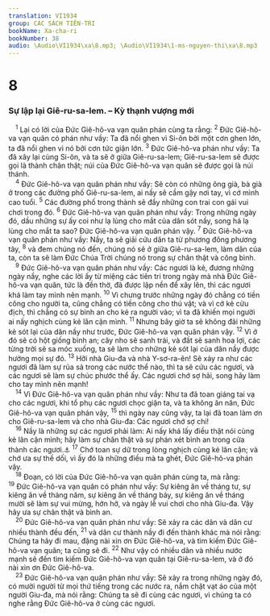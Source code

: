 ```yaml
---
translation: VI1934
group: CÁC SÁCH TIÊN-TRI
bookName: Xa-cha-ri 
bookNumber: 38
audio: \Audio\VI1934\xa\8.mp3; \Audio\VI1934\1-ms-nguyen-thi\xa\8.mp3
---
```


<div class="title"><h1>8</h1><h3>Sự lập lại Giê-ru-sa-lem. – Kỳ thạnh vượng mới</h3></div>
<span class="verse xa_8_1"> <sup>1</sup> Lại có lời của Đức Giê-hô-va vạn quân phán cùng ta rằng: </span>
<span class="verse xa_8_2"><sup>2</sup> Đức Giê-hô-va vạn quân có phán như vầy: Ta đã nổi ghen vì Si-ôn bởi một cơn ghen lớn, ta đã nổi ghen vì nó bởi cơn tức giận lớn. </span>
<span class="verse xa_8_3"><sup>3</sup> Đức Giê-hô-va phán như vầy: Ta đã xây lại cùng Si-ôn, và ta sẽ ở giữa Giê-ru-sa-lem; Giê-ru-sa-lem sẽ được gọi là thành chân thật; núi của Đức Giê-hô-va vạn quân sẽ được gọi là núi thánh. <br/></span>
<span class="verse xa_8_4"> <sup>4</sup> Đức Giê-hô-va vạn quân phán như vầy: Sẽ còn có những ông già, bà già ở trong các đường phố Giê-ru-sa-lem, ai nấy sẽ cầm gậy nơi tay, vì cớ mình cao tuổi. </span>
<span class="verse xa_8_5"><sup>5</sup> Các đường phố trong thành sẽ đầy những con trai con gái vui chơi trong đó. </span>
<span class="verse xa_8_6"><sup>6</sup> Đức Giê-hô-va vạn quân phán như vầy: Trong những ngày đó, dầu những sự ấy coi như lạ lùng cho mắt của dân sót nầy, song há lạ lùng cho mắt ta sao? Đức Giê-hô-va vạn quân phán vậy. </span>
<span class="verse xa_8_7"><sup>7</sup> Đức Giê-hô-va vạn quân phán như vầy: Nầy, ta sẽ giải cứu dân ta từ phương đông phương tây, </span>
<span class="verse xa_8_8"><sup>8</sup> và đem chúng nó đến, chúng nó sẽ ở giữa Giê-ru-sa-lem, làm dân của ta, còn ta sẽ làm Đức Chúa Trời chúng nó trong sự chân thật và công bình. <br/></span>
<span class="verse xa_8_9"> <sup>9</sup> Đức Giê-hô-va vạn quân phán như vầy: Các ngươi là kẻ, đương những ngày nầy, nghe các lời ấy từ miệng các tiên tri trong ngày mà nhà Đức Giê-hô-va vạn quân, tức là đền thờ, đã được lập nền để xây lên, thì các ngươi khá làm tay mình nên mạnh. </span>
<span class="verse xa_8_10"><sup>10</sup> Vì chưng trước những ngày đó chẳng có tiền công cho người ta, cũng chẳng có tiền công cho thú vật; và vì cớ kẻ cừu địch, thì chẳng có sự bình an cho kẻ ra người vào; vì ta đã khiến mọi người ai nấy nghịch cùng kẻ lân cận mình. </span>
<span class="verse xa_8_11"><sup>11</sup> Nhưng bây giờ ta sẽ không đãi những kẻ sót lại của dân nầy như trước, Đức Giê-hô-va vạn quân phán vậy. </span>
<span class="verse xa_8_12"><sup>12</sup> Vì ở đó sẽ có hột giống bình an; cây nho sẽ sanh trái, và đất sẽ sanh hoa lợi, các từng trời sẽ sa móc xuống, ta sẽ làm cho những kẻ sót lại của dân nầy được hưởng mọi sự đó. </span>
<span class="verse xa_8_13"><sup>13</sup> Hỡi nhà Giu-đa và nhà Y-sơ-ra-ên! Sẽ xảy ra như các ngươi đã làm sự rủa sả trong các nước thể nào, thì ta sẽ cứu các ngươi, và các ngươi sẽ làm sự chúc phước thể ấy. Các ngươi chớ sợ hãi, song hãy làm cho tay mình nên mạnh! <br/></span>
<span class="verse xa_8_14"> <sup>14</sup> Vì Đức Giê-hô-va vạn quân phán như vầy: Như ta đã toan giáng tai vạ cho các ngươi, khi tổ phụ các ngươi chọc giận ta, và ta không ăn năn, Đức Giê-hô-va vạn quân phán vậy, </span>
<span class="verse xa_8_15"><sup>15</sup> thì ngày nay cũng vậy, ta lại đã toan làm ơn cho Giê-ru-sa-lem và cho nhà Giu-đa: Các ngươi chớ sợ chi! <br/></span>
<span class="verse xa_8_16"> <sup>16</sup> Nầy là những sự các ngươi phải làm: Ai nấy khá lấy điều thật nói cùng kẻ lân cận mình; hãy làm sự chân thật và sự phán xét bình an trong cửa thành các ngươi.<a data-toggle="tooltip" data-placement="bottom" title="Eph 4:25">⚓</a></span>
<span class="verse xa_8_17"><sup>17</sup> Chớ toan sự dữ trong lòng nghịch cùng kẻ lân cận; và chớ ưa sự thề dối, vì ấy đó là những điều mà ta ghét, Đức Giê-hô-va phán vậy. <br/></span>
<span class="verse xa_8_18"> <sup>18</sup> Đoạn, có lời của Đức Giê-hô-va vạn quân phán cùng ta, mà rằng: </span>
<span class="verse xa_8_19"><sup>19</sup> Đức Giê-hô-va vạn quân có phán như vầy: Sự kiêng ăn về tháng tư, sự kiêng ăn về tháng năm, sự kiêng ăn về tháng bảy, sự kiêng ăn về tháng mười sẽ làm sự vui mừng, hớn hở, và ngày lễ vui chơi cho nhà Giu-đa. Vậy hãy ưa sự chân thật và bình an. <br/></span>
<span class="verse xa_8_20"> <sup>20</sup> Đức Giê-hô-va vạn quân phán như vầy: Sẽ xảy ra các dân và dân cư nhiều thành đều đến, </span>
<span class="verse xa_8_21"><sup>21</sup> và dân cư thành nầy đi đến thành khác mà nói rằng: Chúng ta hãy đi mau, đặng nài xin ơn Đức Giê-hô-va, và tìm kiếm Đức Giê-hô-va vạn quân; ta cũng sẽ đi. </span>
<span class="verse xa_8_22"><sup>22</sup> Như vậy có nhiều dân và nhiều nước mạnh sẽ đến tìm kiếm Đức Giê-hô-va vạn quân tại Giê-ru-sa-lem, và ở đó nài xin ơn Đức Giê-hô-va. <br/></span>
<span class="verse xa_8_23"> <sup>23</sup> Đức Giê-hô-va vạn quân phán như vầy: Sẽ xảy ra trong những ngày đó, có mười người từ mọi thứ tiếng trong các nước ra, nắm chặt vạt áo của một người Giu-đa, mà nói rằng: Chúng ta sẽ đi cùng các ngươi, vì chúng ta có nghe rằng Đức Giê-hô-va ở cùng các ngươi. <br/></span>
